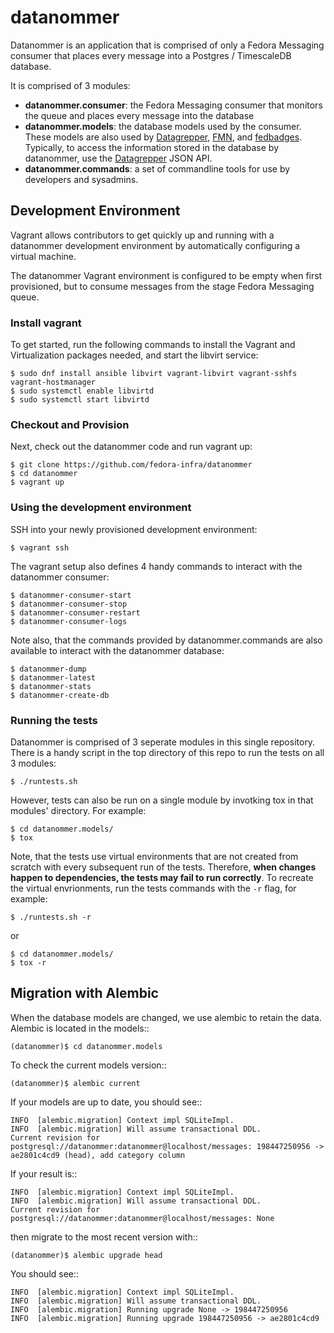 # datanommer

Datanommer is an application that is comprised of only a Fedora Messaging consumer that places every message into a Postgres / TimescaleDB database.

It is comprised of 3 modules:

* **datanommer.consumer**: the Fedora Messaging consumer that monitors the queue and places every message into the database
* **datanommer.models**: the database models used by the consumer. These models are also used by [Datagrepper](https://github.com/fedora-infra/datagrepper), [FMN](https://github.com/fedora-infra/fedbadges), and [fedbadges](https://github.com/fedora-infra/fmn). Typically, to access the information stored in the database by datanommer, use the [Datagrepper](https://github.com/fedora-infra/datagrepper) JSON API.
* **datanommer.commands**: a set of commandline tools for use by developers and sysadmins.


## Development Environment
Vagrant allows contributors to get quickly up and running with a datanommer development environment by automatically configuring a virtual machine. 

The datanommer Vagrant environment is configured to be empty when first provisioned, but to consume messages from the stage Fedora Messaging queue.

### Install vagrant
To get started, run the following commands to install the Vagrant and Virtualization packages needed, and start the libvirt service:

    $ sudo dnf install ansible libvirt vagrant-libvirt vagrant-sshfs vagrant-hostmanager
    $ sudo systemctl enable libvirtd
    $ sudo systemctl start libvirtd

### Checkout and Provision
Next, check out the datanommer code and run vagrant up:

    $ git clone https://github.com/fedora-infra/datanommer
    $ cd datanommer
    $ vagrant up

### Using the development environment
SSH into your newly provisioned development environment:

    $ vagrant ssh

The vagrant setup also defines 4 handy commands to interact with the datanommer consumer: 

    $ datanommer-consumer-start
    $ datanommer-consumer-stop
    $ datanommer-consumer-restart
    $ datanommer-consumer-logs

Note also, that the commands provided by datanommer.commands are also available to interact with the datanommer database:

    $ datanommer-dump
    $ datanommer-latest
    $ datanommer-stats
    $ datanommer-create-db

### Running the tests
Datanommer is comprised of 3 seperate modules in this single repository. There is a handy script in the top directory of this repo to run the tests on all 3 modules:

    $ ./runtests.sh

However, tests can also be run on a single module by invotking tox in that modules' directory. For example:

    $ cd datanommer.models/
    $ tox

Note, that the tests use virtual environments that are not created from scratch with every subsequent run of the tests. Therefore, **when changes happen to dependencies, the tests may fail to run correctly**. To recreate the virtual envrionments,  run the tests commands with the `-r` flag, for example:

    $ ./runtests.sh -r

or

    $ cd datanommer.models/
    $ tox -r


## Migration with Alembic

When the database models are changed, we use alembic to retain the data. Alembic is located in the models::

    (datanommer)$ cd datanommer.models

To check the current models version::

    (datanommer)$ alembic current

If your models are up to date, you should see::

    INFO  [alembic.migration] Context impl SQLiteImpl.
    INFO  [alembic.migration] Will assume transactional DDL.
    Current revision for postgresql://datanommer:datanommer@localhost/messages: 198447250956 -> ae2801c4cd9 (head), add category column

If your result is::

    INFO  [alembic.migration] Context impl SQLiteImpl.
    INFO  [alembic.migration] Will assume transactional DDL.
    Current revision for postgresql://datanommer:datanommer@localhost/messages: None

then migrate to the most recent version with::

    (datanommer)$ alembic upgrade head

You should see::

    INFO  [alembic.migration] Context impl SQLiteImpl.
    INFO  [alembic.migration] Will assume transactional DDL.
    INFO  [alembic.migration] Running upgrade None -> 198447250956
    INFO  [alembic.migration] Running upgrade 198447250956 -> ae2801c4cd9
